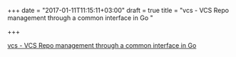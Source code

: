 +++
date = "2017-01-11T11:15:11+03:00"
draft = true
title = "vcs - VCS Repo management through a common interface in Go "

+++

<p><a href="https://t.co/XIkbcP2sEx">vcs - VCS Repo management through a common interface in Go </a></p>
